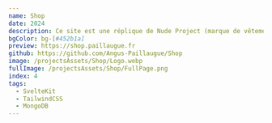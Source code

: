 ```yaml
---
name: Shop
date: 2024
description: Ce site est une réplique de Nude Project (marque de vêtements) réalisée avec SvelteKit.
bgColor: bg-[#452b1a]
preview: https://shop.paillaugue.fr
github: https://github.com/Angus-Paillaugue/Shop
image: /projectsAssets/Shop/Logo.webp
fullImage: /projectsAssets/Shop/FullPage.png
index: 4
tags:
  - SvelteKit
  - TailwindCSS
  - MongoDB
---
```

